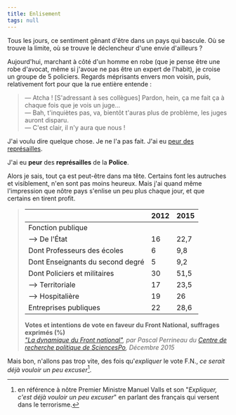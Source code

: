 ```yaml
---
title: Enlisement
tags: null
---
```


Tous les jours, ce sentiment gênant d'être dans un pays qui bascule. Où se
trouve la limite, où se trouve le déclencheur d'une envie d'ailleurs ?

Aujourd'hui, marchant à côté d'un homme en robe (que je pense être une robe
d'avocat, même si j'avoue ne pas être un expert de l'habit), je croise un groupe
de 5 policiers. Regards méprisants envers mon voisin, puis, relativement fort
pour que la rue entière entende :

> — Atcha ! [S'adressant à ses collègues] Pardon, hein, ça me fait ça à chaque
> fois que je vois un juge…  
> — Bah, t'inquiètes pas, va, bientôt t'auras plus de problème, les juges auront
> disparu.  
> — C'est clair, il n'y aura que nous !

J'ai voulu dire quelque chose. Je ne l'a pas fait. J'ai eu
[peur des représailles](http://leplus.nouvelobs.com/contribution/1468581-des-policiers-des-juges-et-des-lois-pour-nous-faire-taire-je-vous-presente-alfred.html).

J'ai eu **peur** des **représailles** de la **Police**.

Alors je sais, tout ça est peut-être dans ma tête. Certains font les autruches
et visiblement, n'en sont pas moins heureux. Mais j'ai quand même l'impression
que nôtre pays s'enlise un peu plus chaque jour, et que certains en tirent
profit.

> |                                  | 2012 | 2015 |
> | -------------------------------- | ---- | ---- |
> | Fonction publique                |      |      |
> | --> De l'État                    | 16   | 22,7 |
> | Dont Professeurs des écoles      | 6    | 9,8  |
> | Dont Enseignants du second degré | 5    | 9,2  |
> | Dont Policiers et militaires     | 30   | 51,5 |
> | --> Territoriale                 | 17   | 23,5 |
> | --> Hospitalière                 | 19   | 26   |
> | Entreprises publiques            | 22   | 28,6 |
>
> **Votes et intentions de vote en faveur du Front National, suffrages exprimés
> (%)**  
> <cite><a href="http://ses.ens-lyon.fr/la-dynamique-du-front-national-cevipof-decembre-2015--289724.kjsp?RH=40">"La
> dynamique du Front national"</a>, par Pascal Perrineau du
> <a href="http://www.cevipof.com/">Centre de recherche politique de
> SciencesPo</a>, Décembre 2015</cite>

Mais bon, n'allons pas trop vite, des fois qu'_expliquer_ le vote F.N., _ce
serait déjà vouloir un peu excuser_[^1].

[^1]: en référence à nôtre Premier Ministre Manuel Valls et son "_Expliquer, c'est
  déjà vouloir un peu excuser_" en parlant des français qui versent dans le
  terrorisme.
